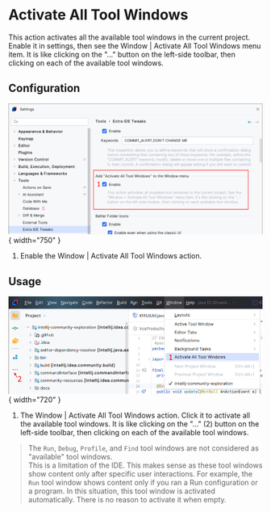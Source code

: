 <show-structure for="chapter,procedure,tab,def"/>

# Activate All Tool Windows

This action activates all the available tool windows in the current project. Enable it in settings, then see the <ui-path>Window | Activate All Tool Windows</ui-path> menu item. It is like clicking on the "..." button on the left-side toolbar, then clicking on each of the available tool windows.

## Configuration

![](../../images/extra-ide-tweaks/extra-ide-tweaks-activate-all-tw-cfg.png){ width="750" }

1. Enable the <ui-path>Window | Activate All Tool Windows</ui-path> action.

## Usage

![](../../images/extra-ide-tweaks/extra-ide-tweaks-activate-all-tw.png){ width="720" }

1. The <ui-path>Window | Activate All Tool Windows</ui-path> action. Click it to activate all the available tool windows. It is like clicking on the "..." (2) button on the left-side toolbar, then clicking on each of the available tool windows.

> The `Run`, `Debug`, `Profile`, and `Find` tool windows are not considered as "available" tool windows.  
> This is a limitation of the IDE. This makes sense as these tool windows show content only after specific user interactions. For example, the `Run` tool window shows content only if you ran a Run configuration or a program. In this situation, this tool window is activated automatically. There is no reason to activate it when empty.
